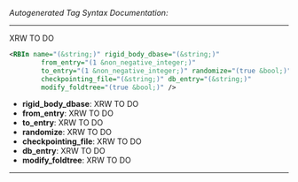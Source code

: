 <!-- THIS IS AN AUTOGENERATED FILE: Don't edit it directly, instead change the schema definition in the code itself. -->

_Autogenerated Tag Syntax Documentation:_

---
XRW TO DO

```xml
<RBIn name="(&string;)" rigid_body_dbase="(&string;)"
        from_entry="(1 &non_negative_integer;)"
        to_entry="(1 &non_negative_integer;)" randomize="(true &bool;)"
        checkpointing_file="(&string;)" db_entry="(&string;)"
        modify_foldtree="(true &bool;)" />
```

-   **rigid_body_dbase**: XRW TO DO
-   **from_entry**: XRW TO DO
-   **to_entry**: XRW TO DO
-   **randomize**: XRW TO DO
-   **checkpointing_file**: XRW TO DO
-   **db_entry**: XRW TO DO
-   **modify_foldtree**: XRW TO DO

---
